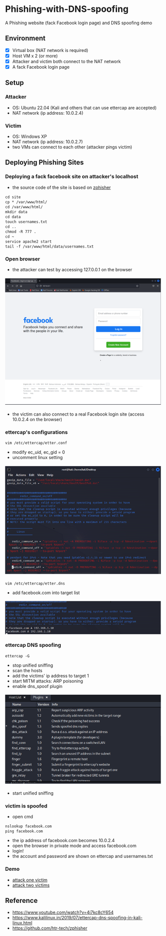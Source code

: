 # Phishing-with-DNS-spoofing
A Phishing website (fack Facebook login page) and DNS spoofing demo
## Environment
- [x] Virtual box (NAT network is required)
- [x] Host VM x 2 (or more)
- [x] Attacker and victim both connect to the NAT network
- [X] A fack Facebook login page

## Setup
### Attacker 
- OS: Ubuntu 22.04 (Kali and others that can use ettercap are accepted)
- NAT network (ip address: 10.0.2.4)

### Victim 
- OS: Windows XP
- NAT network (ip address: 10.0.2.7)
- two VMs can connect to each other (attacker pings victim)


## Deploying Phishing Sites
### Deploying a fack facebook site on attacker's localhost
- the source code of the site is based on [zphisher](https://github.com/htr-tech/zphisher)
```bash=
cd site
cp * /var/www/html/
cd /var/www/html/
mkdir data
cd data
touch usernames.txt  
cd ..
chmod -R 777 .     
cd ~
service apache2 start
tail -f /var/www/html/data/usernames.txt    
```
### Open browser 
- the attacker can test by accessing 127.0.0.1 on the browser
#### ![image](img/fb.png)
- the victim can also connect to a real Facebook login site (access 10.0.2.4 on the browser)

### ettercap's configurations
```bash=
vim /etc/ettercap/etter.conf 
```
- modify ec_uid, ec_gid = 0
- uncomment linux setting
#### ![image](img/conf.png)
```bash=
vim /etc/ettercap/etter.dns 
```
- add facebook.com into target list
#### ![image](img/dnsconf.png)

### ettercap DNS spoofing
```bash=
ettercap -G 
```
- stop unified sniffing 
- scan the hosts
- add the victims' ip address to target 1
- start MITM attacks: ARP poisoning
- enable dns_spoof plugin
#### ![image](img/DNS.png)
- start unified sniffing 

### victim is spoofed
- open cmd
```bash=
nslookup facebook.com
ping facebook.com
```
- the ip address of facebook.com becomes 10.0.2.4
- open the browser in private mode and access facebook.com
- login!
- the account and password are shown on ettercap and usernames.txt 

### Demo 
- [attack one victim](https://youtu.be/MtasTwbpGYw)
- [attack two victims](https://youtu.be/0tiLnDpQlVQ)


## Reference
- https://www.youtube.com/watch?v=4i7kc8cY654
- https://www.kalilinux.in/2019/07/ettercap-dns-spoofing-in-kali-linux.html
- https://github.com/htr-tech/zphisher
